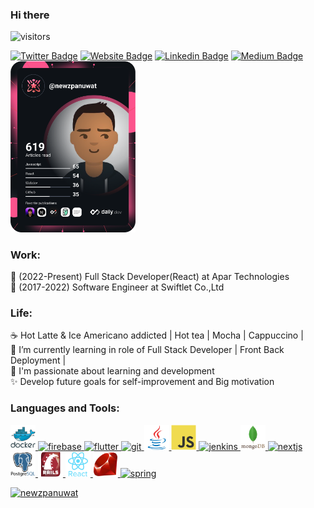  ### Hi there 
 ![visitors](https://visitor-badge.glitch.me/badge?page_id=${your.username}.${your.repo.id})
 <div class="d-flex flex-justify-between">
 <a href="https://twitter.com/nilpanuwat" rel="nofollow"><img src="https://camo.githubusercontent.com/d187e41f9b00fe3127bc70c57e0bef354ef4c881e96489d3dc8dc0215e5d5ef8/68747470733a2f2f696d672e736869656c64732e696f2f62616467652f2d547769747465722d3030616365653f7374796c653d666c61742d737175617265266c6f676f3d54776974746572266c6f676f436f6c6f723d7768697465" alt="Twitter Badge" data-canonical-src="https://img.shields.io/badge/-Twitter-00acee?style=flat-square&amp;logo=Twitter&amp;logoColor=white" style="max-width: 100%;"></a>
<a href="https://panu-lab.vercel.app" rel="nofollow"><img src="https://camo.githubusercontent.com/58303f0576559ea5bd6dad66e2a43cdab19d1902f1d4bdf693e8c0956dc1b46a/68747470733a2f2f696d672e736869656c64732e696f2f62616467652f576562736974652d3362353939383f7374796c653d666c61742d737175617265266c6f676f3d676f6f676c652d6368726f6d65266c6f676f436f6c6f723d7768697465" alt="Website Badge" data-canonical-src="https://img.shields.io/badge/Website-3b5998?style=flat-square&amp;logo=google-chrome&amp;logoColor=white" style="max-width: 100%;"></a>
<a href="https://linkedin.com/in/newzpanuwat" rel="nofollow"><img src="https://camo.githubusercontent.com/93ca47e21e17f622a41d26d599e008e4c30b8a322186f18019bc43d54f57b0c9/68747470733a2f2f696d672e736869656c64732e696f2f62616467652f2d4c696e6b6564496e2d3065373661383f7374796c653d666c61742d737175617265266c6f676f3d4c696e6b6564696e266c6f676f436f6c6f723d7768697465" alt="Linkedin Badge" data-canonical-src="https://img.shields.io/badge/-LinkedIn-0e76a8?style=flat-square&amp;logo=Linkedin&amp;logoColor=white" style="max-width: 100%;"></a>
<a href="https://medium.com/@newzpanuwat" rel="nofollow"><img src="https://camo.githubusercontent.com/10dcef53ec44785048c24422cefb355b86831eac5966559864cf37366fb1290e/68747470733a2f2f696d672e736869656c64732e696f2f62616467652f6d656469756d2d2532333132313030452e7376673f267374796c653d666f722d737175617265266c6f676f3d6d656469756d266c6f676f436f6c6f723d7768697465" alt="Medium Badge" data-canonical-src="https://img.shields.io/badge/medium-%2312100E.svg?&amp;style=for-square&amp;logo=medium&amp;logoColor=white" style="max-width: 100%;"></a>
</div>
 <div class="d-flex flex-justify-between">
 <a href="https://app.daily.dev/newzpanuwat"><img src="https://github.com/newzpanuwat/newzpanuwat/blob/main/devcard.svg" width="200" alt="New Panuwat's Dev Card"/></a>
 </div>
 <div>
 <h3 align="left">Work: </h3>
  🔭 (2022-Present) Full Stack Developer(React) at Apar Technologies<br>
  🔭 (2017-2022) Software Engineer at Swiftlet Co.,Ltd <br>
 <h3 align="left">Life: </h3>
  ☕  Hot Latte & Ice Americano addicted | Hot tea | Mocha | Cappuccino | <br>
  🌱 I’m currently learning in role of Full Stack Developer | Front Back Deployment | <br>
  🔆 I'm passionate about learning and development <br>
  ✨ Develop future goals for self-improvement and Big motivation <br>
 </div>
<h3 align="left">Languages and Tools:</h3>
</a> <a href="https://www.docker.com/" target="_blank" rel="noreferrer"> <img src="https://raw.githubusercontent.com/devicons/devicon/master/icons/docker/docker-original-wordmark.svg" alt="docker" width="40" height="40"/> </a> <a href="https://firebase.google.com/" target="_blank" rel="noreferrer"> <img src="https://www.vectorlogo.zone/logos/firebase/firebase-icon.svg" alt="firebase" width="40" height="40"/> </a> <a href="https://flutter.dev" target="_blank" rel="noreferrer"> <img src="https://www.vectorlogo.zone/logos/flutterio/flutterio-icon.svg" alt="flutter" width="40" height="40"/> </a> <a href="https://git-scm.com/" target="_blank" rel="noreferrer"> <img src="https://www.vectorlogo.zone/logos/git-scm/git-scm-icon.svg" alt="git" width="40" height="40"/> </a> <a href="https://www.java.com" target="_blank" rel="noreferrer"> <img src="https://raw.githubusercontent.com/devicons/devicon/master/icons/java/java-original.svg" alt="java" width="40" height="40"/> </a> <a href="https://developer.mozilla.org/en-US/docs/Web/JavaScript" target="_blank" rel="noreferrer"> <img src="https://raw.githubusercontent.com/devicons/devicon/master/icons/javascript/javascript-original.svg" alt="javascript" width="40" height="40"/> </a> <a href="https://www.jenkins.io" target="_blank" rel="noreferrer"> <img src="https://www.vectorlogo.zone/logos/jenkins/jenkins-icon.svg" alt="jenkins" width="40" height="40"/> </a> <a href="https://www.mongodb.com/" target="_blank" rel="noreferrer"> <img src="https://raw.githubusercontent.com/devicons/devicon/master/icons/mongodb/mongodb-original-wordmark.svg" alt="mongodb" width="40" height="40"/> </a> <a href="https://nextjs.org/" target="_blank" rel="noreferrer"> <img src="https://cdn.worldvectorlogo.com/logos/nextjs-2.svg" alt="nextjs" width="40" height="40"/> </a> <a href="https://www.postgresql.org" target="_blank" rel="noreferrer"> <img src="https://raw.githubusercontent.com/devicons/devicon/master/icons/postgresql/postgresql-original-wordmark.svg" alt="postgresql" width="40" height="40"/> </a> <a href="https://rubyonrails.org" target="_blank" rel="noreferrer"> <img src="https://raw.githubusercontent.com/devicons/devicon/master/icons/rails/rails-original-wordmark.svg" alt="rails" width="40" height="40"/> </a> <a href="https://reactjs.org/" target="_blank" rel="noreferrer"> <img src="https://raw.githubusercontent.com/devicons/devicon/master/icons/react/react-original-wordmark.svg" alt="react" width="40" height="40"/> </a> <a href="https://www.ruby-lang.org/en/" target="_blank" rel="noreferrer"> <img src="https://raw.githubusercontent.com/devicons/devicon/master/icons/ruby/ruby-original.svg" alt="ruby" width="40" height="40"/> </a> <a href="https://spring.io/" target="_blank" rel="noreferrer"> <img src="https://www.vectorlogo.zone/logos/springio/springio-icon.svg" alt="spring" width="40" height="40"/> </a>

<p align="left"> <a href="https://github.com/ryo-ma/github-profile-trophy"><img src="https://github-profile-trophy.vercel.app/?username=newzpanuwat&theme=onedark&row=2&column=5&margin-w=15&margin-h=15&title=MultiLanguage,Repositories,Commit,PullRequest,Stars" alt="newzpanuwat" /></a> </p>


